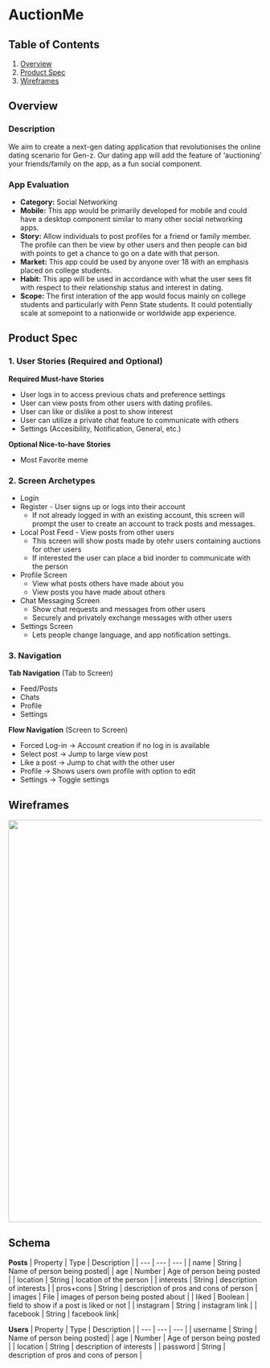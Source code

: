 # AuctionMe

## Table of Contents
1. [Overview](#Overview)
1. [Product Spec](#Product-Spec)
1. [Wireframes](#Wireframes)

## Overview
### Description
We aim to create a next-gen dating application that revolutionises the online dating scenario for Gen-z. Our dating app will add the feature of ‘auctioning’ your friends/family on the app, as a fun social component.

### App Evaluation
- **Category:** Social Networking 
- **Mobile:** This app would be primarily developed for mobile and could have a desktop component similar to many other social networking apps.
- **Story:** Allow individuals to post profiles for a friend or family member.  The profile can then be view by other users and then people can bid with points to get a chance to go on a date with that person.
- **Market:** This app could be used by anyone over 18 with an emphasis placed on college students.
- **Habit:** This app will be used in accordance with what the user sees fit with respect to their relationship status and interest in dating.
- **Scope:** The first interation of the app would focus mainly on college students and particularly with Penn State students.  It could potentially scale at somepoint to a nationwide or worldwide app experience.

## Product Spec
### 1. User Stories (Required and Optional)

**Required Must-have Stories**

* User logs in to access previous chats and preference settings
* User can view posts from other users with dating profiles.
* User can like or dislike a post to show interest
* User can utilize a private chat feature to communicate with others
* Settings (Accesibility, Notification, General, etc.)

**Optional Nice-to-have Stories**

* Most Favorite meme

### 2. Screen Archetypes

* Login 
* Register - User signs up or logs into their account
   * If not already logged in with an existing account, this screen will prompt the user to create an account to track posts and messages.
* Local Post Feed - View posts from other users
   * This screen will show posts made by otehr users containing auctions for other users
   * If interested the user can place a bid inorder to communicate with the person
* Profile Screen 
   * View what posts others have made about you
   * View posts you have made about others 
* Chat Messaging Screen
   * Show chat requests and messages from other users
   * Securely and privately exchange messages with other users
* Settings Screen
   * Lets people change language, and app notification settings.

### 3. Navigation

**Tab Navigation** (Tab to Screen)

* Feed/Posts
* Chats
* Profile
* Settings

**Flow Navigation** (Screen to Screen)
* Forced Log-in -> Account creation if no log in is available
* Select post -> Jump to large view post
* Like a post -> Jump to chat with the other user
* Profile -> Shows users own profile with option to edit
* Settings -> Toggle settings

## Wireframes
<img src="https://imgur.com/FhMt8yl" width=800><br>

## Schema
**Posts**
| Property | Type | Description |
| --- | --- | --- |
| name | String | Name of person being posted|
| age | Number | Age of person being posted |
| location | String | location of the person |
| interests | String | description of interests |
| pros+cons | String | description of pros and cons of person |
| images | File | images of person being posted about |
| liked | Boolean | field to show if a post is liked or not |
| instagram | String | instagram link |
| facebook | String | facebook link|

**Users**
| Property | Type | Description |
| --- | --- | --- |
| username | String | Name of person being posted|
| age | Number | Age of person being posted |
| location | String | description of interests |
| password | String | description of pros and cons of person |
